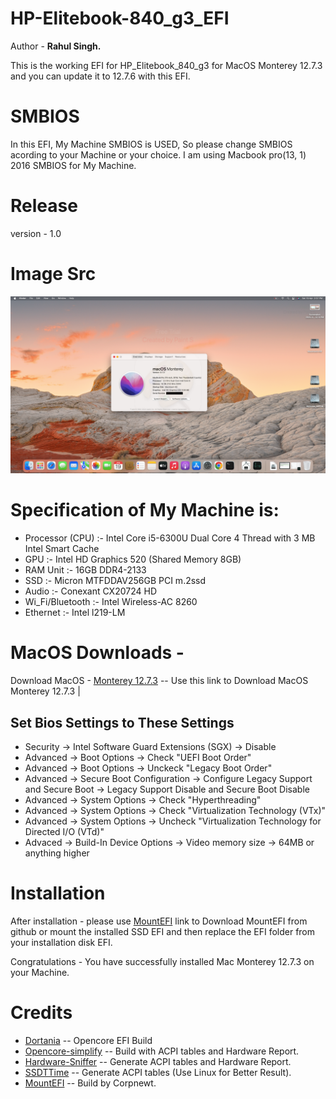 # HP-Elitebook-840_g3_EFI
<p> Author - <b> Rahul Singh. </b> 
</p>This is the working EFI for HP_Elitebook_840_g3 for MacOS Monterey 12.7.3 and you can update it to 12.7.6 with this EFI. </p>

# SMBIOS
In this EFI, My Machine SMBIOS is USED, So please change SMBIOS acording to your Machine or your choice. 
I am using Macbook pro(13, 1) 2016 SMBIOS for My Machine.
# Release 
version - 1.0 

# Image Src
![Screenshot](https://github.com/rahulsinghaspqwv/HP-Elitebook-840_g3_EFI/blob/main/Screenshot_01_final.png)

# Specification of My Machine is:
* Processor (CPU) :- Intel Core i5-6300U Dual Core 4 Thread with 3 MB Intel Smart Cache 
* GPU                     :- Intel HD Graphics 520 (Shared Memory 8GB) 
* RAM Unit                :- 16GB DDR4-2133
* SSD                     :- Micron MTFDDAV256GB PCI m.2ssd
* Audio                   :- Conexant CX20724 HD
* Wi_Fi/Bluetooth         :- Intel Wireless-AC 8260 
* Ethernet                :- Intel l219-LM 

# MacOS Downloads - 
Download MacOS - [Monterey 12.7.3](https://drive.google.com/file/d/1b0Ts5K1nkGgZefp4-Bm58Ebfk3PLPT6W/view) -- Use this link to Download MacOS Monterey 12.7.3 | 

## Set Bios Settings to These Settings 
* Security -> Intel Software Guard Extensions (SGX) -> Disable
* Advanced -> Boot Options -> Check "UEFI Boot Order"
* Advanced -> Boot Options -> Unckeck "Legacy Boot Order"
* Advanced -> Secure Boot Configuration -> Configure Legacy Support and Secure Boot -> Legacy Support Disable and Secure Boot Disable
* Advanced -> System Options -> Check "Hyperthreading"
* Advanced -> System Options -> Check "Virtualization Technology (VTx)"
* Advanced -> System Options -> Uncheck "Virtualization Technology for Directed I/O (VTd)"
* Advaced -> Build-In Device Options -> Video memory size -> 64MB or anything higher 

# Installation
After installation - please use [MountEFI](https://github.com/corpnewt/MountEFI) link to Download MountEFI from github or mount the installed SSD EFI and then replace the EFI folder from your installation disk 
EFI. 
 
 Congratulations - You have successfully installed Mac Monterey 12.7.3 on your Machine.

# Credits 
* [Dortania](https://github.com/dortania) -- Opencore EFI Build
* [Opencore-simplify](https://github.com/lzhoang2801/OpCore-Simplify) -- Build with ACPI    tables and Hardware Report. 
* [Hardware-Sniffer](https://github.com/lzhoang2801/Hardware-Sniffer) -- Generate ACPI tables and Hardware Report.
* [SSDTTime](https://github.com/corpnewt/SSDTTime) -- Generate ACPI tables (Use Linux for Better Result).
* [MountEFI](https://github.com/corpnewt/MountEFI) -- Build by Corpnewt.

